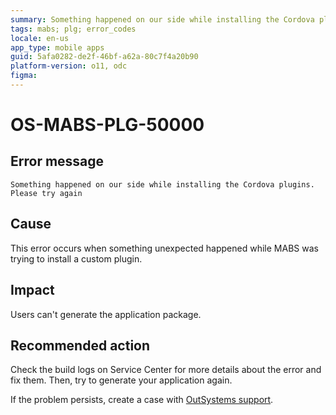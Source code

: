 ```yaml
---
summary: Something happened on our side while installing the Cordova plugins. Please try again
tags: mabs; plg; error_codes
locale: en-us
app_type: mobile apps
guid: 5afa0282-de2f-46bf-a62a-80c7f4a20b90
platform-version: o11, odc
figma:
---
```


# OS-MABS-PLG-50000

## Error message

`Something happened on our side while installing the Cordova plugins. Please
try again`

## Cause

This error occurs when something unexpected happened while MABS was trying to
install a custom plugin.

## Impact

Users can't generate the application package.

## Recommended action

Check the build logs on Service Center for more details about the error and fix
them. Then, try to generate your application again.

If the problem persists, create a case with [OutSystems
support](https://www.outsystems.com/support/portal/open-support-case?ErrorCode=OS-MABS-PLG-50000).

